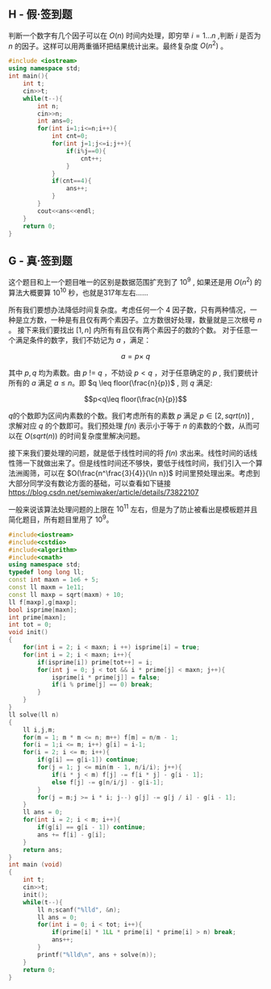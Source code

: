 ## H - 假·签到题
判断一个数字有几个因子可以在 $O(n)$ 时间内处理，即穷举 $i=1...n$ ,判断 $i$ 是否为 $n$ 的因子。这样可以用两重循环把结果统计出来。最终复杂度 $O(n^2)$ 。

```cpp
#include <iostream>
using namespace std;
int main(){
    int t;
    cin>>t;
    while(t--){
        int n;
        cin>>n;
        int ans=0;
        for(int i=1;i<=n;i++){
            int cnt=0;
            for(int j=1;j<=i;j++){
                if(i%j==0){
                    cnt++;
                }  
            }
            if(cnt==4){
                ans++;
            } 
        }
        cout<<ans<<endl;
    }
    return 0;
}
```

## G - 真·签到题
这个题目和上一个题目唯一的区别是数据范围扩充到了 $10^9$ , 如果还是用 $O(n^2)$ 的算法大概要算 $10^10$ 秒，也就是317年左右......

所有我们要想办法降低时间复杂度。考虑任何一个 $4$ 因子数，只有两种情况，一种是立方数，一种是有且仅有两个素因子。立方数很好处理，数量就是三次根号 $n$ 。 接下来我们要找出 $[1,n]$ 内所有有且仅有两个素因子的数的个数。 对于任意一个满足条件的数字，我们不妨记为 $a$ ，满足：

$$a = p\times\ q$$

其中 $p,q$ 均为素数。由 $p\ !=\ q$ ，不妨设 $p<q$ ，对于任意确定的 $p$ , 我们要统计所有的 $a$ 满足 $a\leq n$。即 $q \leq floor(\frac{n}{p})$ , 则 $q$ 满足:

$$p<q\leq  floor(\frac{n}{p})$$

$q$的个数即为区间内素数的个数。我们考虑所有的素数 $p$ 满足 $p\in [2,sqrt(n)]$ , 求解对应 $q$ 的个数即可。我们预处理 $f(n)$ 表示小于等于 $n$ 的素数的个数，从而可以在 $O(sqrt(n))$ 的时间复杂度里解决问题。

接下来我们要处理的问题，就是低于线性时间的将 $f(n)$ 求出来。线性时间的话线性筛一下就做出来了。但是线性时间还不够快，要低于线性时间，我们引入一个算法洲阁筛，可以在 $O(\frac{n^\frac{3}{4}}{\ln n})$ 时间里预处理出来。考虑到大部分同学没有数论方面的基础，可以查看如下链接 https://blog.csdn.net/semiwaker/article/details/73822107

一般来说该算法处理问题的上限在 $10^{11}$ 左右，但是为了防止被看出是模板题并且简化题目，所有题目里用了 $10^9$。

```cpp
#include<iostream>
#include<cstdio>
#include<algorithm>
#include<cmath>
using namespace std;
typedef long long ll;
const int maxn = 1e6 + 5;
const ll maxm = 1e11;
const ll maxp = sqrt(maxm) + 10;
ll f[maxp],g[maxp];
bool isprime[maxn];
int prime[maxn];
int tot = 0;
void init()
{
    for(int i = 2; i < maxn; i ++) isprime[i] = true;
    for(int i = 2; i < maxn; i++){
        if(isprime[i]) prime[tot++] = i;
        for(int j = 0; j < tot && i * prime[j] < maxn; j++){
            isprime[i * prime[j]] = false;
            if(i % prime[j] == 0) break;
        }
    }    
}
ll solve(ll n)
{
    ll i,j,m;
    for(m = 1; m * m <= n; m++) f[m] = n/m - 1;
    for(i = 1;i <= m; i++) g[i] = i-1;
    for(i = 2; i <= m; i++){
        if(g[i] == g[i-1]) continue;
        for(j = 1; j <= min(m - 1, n/i/i); j++){
            if(i * j < m) f[j] -= f[i * j] - g[i - 1];
            else f[j] -= g[n/i/j] - g[i-1];
        }
        for(j = m;j >= i * i; j--) g[j] -= g[j / i] - g[i - 1];
    }
    ll ans = 0;
    for(int i = 2; i < m; i++){
        if(g[i] == g[i - 1]) continue;
        ans += f[i] - g[i];
    }
    return ans;
}
int main (void)
{
    int t;
    cin>>t;
    init();
    while(t--){      
        ll n;scanf("%lld", &n);
        ll ans = 0;
        for(int i = 0; i < tot; i++){
            if(prime[i] * 1LL * prime[i] * prime[i] > n) break;
            ans++;
        }
        printf("%lld\n", ans + solve(n));
    }
    return 0;
}
```
